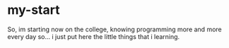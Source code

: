 # my-start
So, im starting now on the college, knowing programming more and more every day so... i just put here the little things that i learning.
